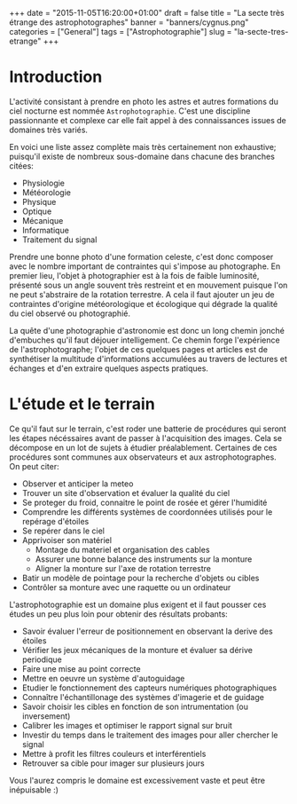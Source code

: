 +++
date = "2015-11-05T16:20:00+01:00"
draft = false
title = "La secte très étrange des astrophotographes"
banner = "banners/cygnus.png"
categories = ["General"]
tags = ["Astrophotographie"]
slug = "la-secte-tres-etrange"
+++

Introduction
============

L'activité consistant à prendre en photo les astres et autres formations du ciel nocturne est nommée `Astrophotographie`. C'est une discipline passionnante et complexe car elle fait appel à des connaissances issues de domaines très variés.

En voici une liste assez complète mais très certainement non exhaustive; puisqu'il existe de nombreux sous-domaine dans chacune des branches citées:

* Physiologie
* Météorologie
* Physique
* Optique
* Mécanique
* Informatique
* Traitement du signal

Prendre une bonne photo d'une formation celeste, c'est donc composer avec le nombre important de contraintes qui s'impose au photographe. En premier lieu, l'objet à photographier est à la fois de faible luminosité, présenté sous un angle souvent très restreint et en mouvement puisque l'on ne peut s'abstraire de la rotation terrestre. A cela il faut ajouter un jeu de contraintes d'origine météorologique et écologique qui dégrade la qualité du ciel observé ou photographié.

La quête d'une photographie d'astronomie est donc un long chemin jonché d'embuches qu'il faut déjouer intelligement. Ce chemin forge l'expérience de l'astrophotographe; l'objet de ces quelques pages et articles est de synthétiser la multitude d'informations accumulées au travers de lectures et échanges et d'en extraire quelques aspects pratiques.

L'étude et le terrain
=====================

Ce qu'il faut sur le terrain, c'est roder une batterie de procédures qui seront les étapes nécéssaires avant de passer à l'acquisition des images. Cela se décompose en un lot de sujets à étudier préalablement. Certaines de ces procédures sont communes aux observateurs et aux astrophotographes. On peut citer:

* Observer et anticiper la meteo
* Trouver un site d'observation et évaluer la qualité du ciel
* Se proteger du froid, connaitre le point de rosée et gérer l'humidité
* Comprendre les différents systèmes de coordonnées utilisés pour le repérage d'étoiles
* Se repérer dans le ciel
* Apprivoiser son matériel
  * Montage du materiel et organisation des cables
  * Assurer une bonne balance des instruments sur la monture
  * Aligner la monture sur l'axe de rotation terrestre
* Batir un modèle de pointage pour la recherche d'objets ou cibles
* Contrôler sa monture avec une raquette ou un ordinateur

L'astrophotographie est un domaine plus exigent et il faut pousser ces études un peu plus loin pour obtenir des résultats probants:

* Savoir évaluer l'erreur de positionnement en observant la derive des étoiles
* Vérifier les jeux mécaniques de la monture et évaluer sa dérive periodique
* Faire une mise au point correcte
* Mettre en oeuvre un système d'autoguidage
* Etudier le fonctionnement des capteurs numériques photographiques
* Connaître l'échantillonage des systèmes d'imagerie et de guidage
* Savoir choisir les cibles en fonction de son intrumentation (ou inversement)
* Calibrer les images et optimiser le rapport signal sur bruit
* Investir du temps dans le traitement des images pour aller chercher le signal
* Mettre à profit les filtres couleurs et interférentiels
* Retrouver sa cible pour imager sur plusieurs jours

Vous l'aurez compris le domaine est excessivement vaste et peut être inépuisable :)
